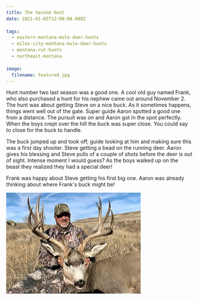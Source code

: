 ```yaml
---
title: The Second Hunt
date: 2021-01-05T12:00:00.000Z

tags:
  - eastern-montana-mule-deer-hunts
  - miles-city-montana-mule-deer-hunts
  - montana-rut-hunts
  - northeast-montana

image:
  filename: featured.jpg
---
```


Hunt number two last season was a good one. A cool old guy named Frank, who also purchased a hunt for his nephew came out around November 2. The hunt was about getting Steve on a nice buck. As it sometimes happens, things went well out of the gate. Super guide Aaron spotted a good one from a distance. The pursuit was on and Aaron got in the spot perfectly. When the boys crept over the hill the buck was super close. You could say to close for the buck to handle.

The buck jumped up and took off, guide looking at him and making sure this was a first day shooter. Steve getting a bead on the running deer. Aaron gives his blessing and Steve pulls of a couple of shots before the deer is out of sight. Intense moment I would guess? As the boys walked up on the beast they realized they had a special deer!

Frank was happy about Steve getting his first big one. Aaron was already thinking about where Frank's buck might be!

![The Second Hunt](The-Second-Hunt-1.jpg)
